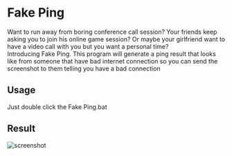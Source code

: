 # Fake Ping

Want to run away from boring conference call session? Your friends keep asking you to join his online game session? Or maybe your girlfriend want to have a video call with you but you want a personal time?  
Introducing Fake Ping. This program will generate a ping result that looks like from someone that have bad internet connection so you can send the screenshot to them telling you have a bad connection

## Usage
Just double click the Fake Ping.bat

## Result
![screenshot](https://i.imgur.com/YDeqbi1.jpg)